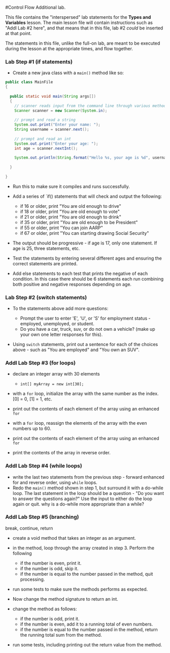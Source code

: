 #Control Flow Additional lab.  

This file contains the "interspersed" lab statements for the **Types and Variables** lesson.  The main lesson file will contain instructions such as "Addl Lab #2 here", and that means that in this file, lab #2 *could* be inserted at that point.  

The statements in this file, unlike the full-on lab, are meant to be executed during the lesson at the appropriate times, and flow together.  


### Lab Step #1 (if statements)  
* Create a new java class with a `main()` method like so:
```java
public class MainFile
{
  
  public static void main(String args[]) 
  {
    // scanner reads input from the command line through various methods
    Scanner scanner = new Scanner(System.in);
  
    // prompt and read a string
    System.out.print("Enter your name: ");
    String username = scanner.next();
  
    // prompt and read an int
    System.out.print("Enter your age: ");
    int age = scanner.nextInt();
  
    System.out.println(String.format("Hello %s, your age is %d", username, age));
      
  }
  
}
```
* Run this to make sure it compiles and runs successfully.
* Add a series of `if() statements that will check and output the following:
    - if 16 or older, print "You are old enough to drive"
    - if 18 or older, print "You are old enough to vote"
    - if 21 or older, print "You are old enough to drink"
    - if 35 or older, print "You are old enough to be President"
    - if 55 or older, print "You can join AARP"
    - if 67 or older, print "You can starting drawing Social Security"

* The output should be progressive - if age is 17, only one statement.  If age is 25, three statements, etc.

* Test the statements by entering several different ages and ensuring the correct statements are printed.
* Add else statements to each test that prints the negative of each condition.  In this case there should be 6 statements each run combining both positive and negative responses depending on age.

  

### Lab Step #2 (switch statements)  
* To the statements above add more questions:
    - Prompt the user to enter 'E', 'U', or 'S' for employment status - employed, unemployed, or student.
    - Do you have a car, truck, suv, or do not own a vehicle? (make up your own one letter responses for this).

* Using `switch` statements, print out a sentence for each of the choices above - such as "You are employed" and "You own an SUV".


### Addl Lab Step #3 (for loops)
* declare an integer array with 30 elements
    - `int[] myArray = new int[30];` 
    
* with a `for` loop, initialize the array with the same number as the index. [0] = 0, [1] = 1, etc.
* print out the contents of each element of the array using an enhanced `for`

* with a `for` loop, reassign the elements of the array with the even numbers up to 60.
* print out the contents of each element of the array using an enhanced `for`
* print the contents of the array in reverse order.


### Addl Lab Step #4 (while loops)  
* write the last two statements from the previous step - forward enhanced for and reverse order, using `while` loops.
* Redo the `main()` method shown in step 1, but surround it with a do-while loop.  The last statement in the loop should be a question - "Do you want to answer the questions again?"  Use the input to either do the loop again or quit.  why is a do-while more appropriate than a while?

### Addl Lab Step #5 (branching)  
break, continue, return
* create a void method that takes an integer as an argument.
* in the method, loop through the array created in step 3.  Perform the following
    - if the number is even, print it.
    - if the number is odd, skip it.
    - if the number is equal to the number passed in the method, quit processing.

* run some tests to make sure the methods performs as expected.
* Now change the method signature to return an int.
* change the method as follows:
    - if the number is odd, print it.
    - if the number is even, add it to a running total of even numbers.
    - if the number is equal to the number passed in the method, return the running total sum from the method.

* run some tests, including printing out the return value from the method.



